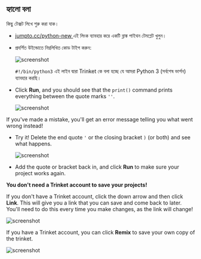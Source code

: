 ## হ্যালো বলা

কিছু টেক্সট লিখে শুরু করা যাক।

+ <a href="http://jumpto.cc/python-new" target="_blank"> jumpto.cc/python-new </a> এই লিংক ব্যাবহার করে একটি ব্লাঙ্ক পাইথন টেমপ্লেট খুলুন।

+ প্রদর্শিত উইন্ডোতে নিম্নলিখিত কোড টাইপ করুন:
    
    ![screenshot](images/me-hi.png)
    
    `#!/bin/python3` এই লাইন দ্বারা Trinket কে বলা হচ্ছে যে আমরা Python 3 (সর্বশেষ ভার্শন) ব্যাবহার করছি।

+ Click **Run**, and you should see that the `print()` command prints everything between the quote marks `''`.
    
    ![screenshot](images/me-hi-test.png)

If you've made a mistake, you'll get an error message telling you what went wrong instead!

+ Try it! Delete the end quote `'` or the closing bracket `)` (or both) and see what happens.
    
    ![screenshot](images/me-syntax.png)

+ Add the quote or bracket back in, and click **Run** to make sure your project works again.

**You don't need a Trinket account to save your projects!**

If you don't have a Trinket account, click the down arrow and then click **Link**. This will give you a link that you can save and come back to later. You'll need to do this every time you make changes, as the link will change!

![screenshot](images/me-link.png)

If you have a Trinket account, you can click **Remix** to save your own copy of the trinket.

![screenshot](images/me-remix.png)
